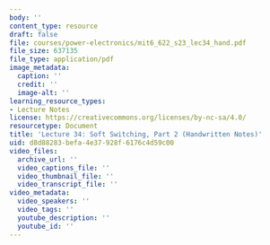 ```yaml
---
body: ''
content_type: resource
draft: false
file: courses/power-electronics/mit6_622_s23_lec34_hand.pdf
file_size: 637135
file_type: application/pdf
image_metadata:
  caption: ''
  credit: ''
  image-alt: ''
learning_resource_types:
- Lecture Notes
license: https://creativecommons.org/licenses/by-nc-sa/4.0/
resourcetype: Document
title: 'Lecture 34: Soft Switching, Part 2 (Handwritten Notes)'
uid: d8d88283-befa-4e37-928f-6176c4d59c00
video_files:
  archive_url: ''
  video_captions_file: ''
  video_thumbnail_file: ''
  video_transcript_file: ''
video_metadata:
  video_speakers: ''
  video_tags: ''
  youtube_description: ''
  youtube_id: ''
---
```

